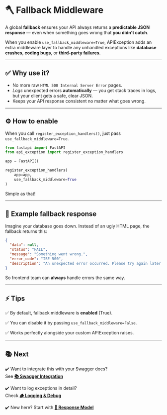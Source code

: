 # 🪓 Fallback Middleware

A global **fallback** ensures your API always returns a **predictable JSON response** — even when something goes wrong that **you didn’t catch**.

When you enable `use_fallback_middleware=True`, APIException adds an extra middleware layer to handle any unhandled exceptions like **database crashes**, **coding bugs**, or **third-party failures**.

---

## ✅ Why use it?

- No more raw `HTML 500 Internal Server Error` pages.
- *Logs* unexpected errors **automatically** — you get stack traces in logs, but your client gets a safe, clear JSON.
- Keeps your API response consistent no matter what goes wrong.


---
## ⚙️ How to enable

When you call `register_exception_handlers()`, just pass `use_fallback_middleware=True`.

```python
from fastapi import FastAPI
from api_exception import register_exception_handlers

app = FastAPI()

register_exception_handlers(
    app=app,
    use_fallback_middleware=True
)
```
Simple as that! 

---
## 📌 Example fallback response

Imagine your database goes down. Instead of an ugly HTML page, the fallback returns this:
```json
{
  "data": null,
  "status": "FAIL",
  "message": "Something went wrong.",
  "error_code": "ISE-500",
  "description": "An unexpected error occurred. Please try again later."
}
```
So frontend team can **always** handle errors the same way.

---

## ⚡ Tips

✅ By default, fallback middleware is **enabled** (True).

✅ You can disable it by passing `use_fallback_middleware=False`.

✅ Works perfectly alongside your custom APIException raises.

---

## 📚 Next

✔️ Want to integrate this with your Swagger docs?  
See **[📚 Swagger Integration](../advanced/swagger.md)**

✔️ Want to log exceptions in detail?  
Check **[🪵 Logging & Debug](../advanced/logging.md)**

✔️ New here? Start with **[🧩 Response Model](../usage/response_model.md)**


